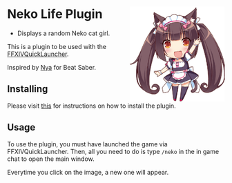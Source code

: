 # Neko Life Plugin <img src="icon.png" align="right" width="220">

- Displays a random Neko cat girl.


This is a plugin to be used with the [FFXIVQuickLauncher](https://github.com/goatcorp/FFXIVQuickLauncher).

Inspired by [Nya](https://github.com/Sirspam/Nya) for Beat Saber.

## Installing

Please visit [this](https://github.com/LeonBlade/DalamudPlugins) for instructions on how to install the plugin.

## Usage

To use the plugin, you must have launched the game via FFXIVQuickLauncher.
Then, all you need to do is type `/neko` in the in game chat to open the main window.

Everytime you click on the image, a new one will appear.
